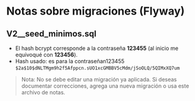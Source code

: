 # Notas sobre migraciones (Flyway)

## V2__seed_minimos.sql
- El hash bcrypt corresponde a la contraseña **123455** (al inicio me equivoqué con **123456**).
- Hash usado: es para la contraseñan123455
`$2a$10$dNLTMgm9h2f5Afppcn.sUO1xcGMBBV5cMdm/jSoOLQ/5QIMxXQ7um`

> Nota: No se debe editar una migración ya aplicada. Si deseas documentar correcciones, agrega una nueva migración o usa este archivo de notas.
